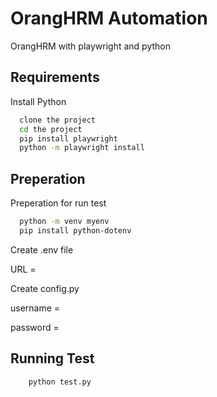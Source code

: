 
# OrangHRM Automation 

OrangHRM with playwright and python



## Requirements

Install Python


```bash
  clone the project
  cd the project
  pip install playwright
  python -m playwright install
```
    
## Preperation

Preperation for run test

```bash
  python -m venv myenv
  pip install python-dotenv
```
Create .env file

URL = 

Create config.py 

username = 

password =

## Running Test

```bash
    python test.py
```


